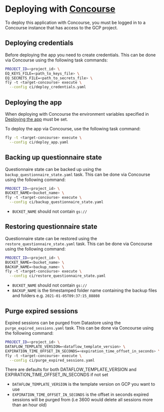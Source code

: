 # Deploying with [Concourse](https://concourse-ci.org/)

To deploy this application with Concourse, you must be logged in to a Concourse instance that has access to the GCP project.

## Deploying credentials

Before deploying the app you need to create credentials. This can be done via Concourse using the following task commands:

```sh
PROJECT_ID=<project_id> \
EQ_KEYS_FILE=<path_to_keys_file> \
EQ_SECRETS_FILE=<path_to_secrets_file> \
fly -t <target-concourse> execute \
  --config ci/deploy_credentials.yaml
```

## Deploying the app

When deploying with Concourse the environment variables specified in [Deploying the app](../README.md#deploying-the-app) must be set.

To deploy the app via Concourse, use the following task command:
```sh
fly -t <target-concourse> execute \
  --config ci/deploy_app.yaml
```

## Backing up questionnaire state

Questionnaire state can be backed up using the `backup_questionnaire_state.yaml` task. This can be done via Concourse using the following command:

```sh
PROJECT_ID=<project_id> \
BUCKET_NAME=<bucket_name> \
fly -t <target-concourse> execute \
  --config ci/backup_questionnaire_state.yaml
```

- `BUCKET_NAME` should not contain `gs://`

## Restoring questionnaire state

Questionnaire state can be restored using the `restore_questionnaire_state.yaml` task. This can be done via Concourse using the following command:

```sh
PROJECT_ID=<project_id> \
BUCKET_NAME=<bucket_name> \
BACKUP_NAME=<backup_name> \
fly -t <target-concourse> execute \
  --config ci/restore_questionnaire_state.yaml
```

- `BUCKET_NAME` should not contain `gs://`
- `BACKUP_NAME` is the timestamped folder name containing the backup files and folders e.g. `2021-01-05T09:37:15_88808`

## Purge expired sessions

Expired sessions can be purged from Datastore using the `purge_expired_sessions.yaml` task. This can be done via Concourse using the following command:

```sh
PROJECT_ID=<project_id> \
DATAFLOW_TEMPLATE_VERSION=<dataflow_template_version> \
EXPIRATION_TIME_OFFSET_IN_SECONDS=<expiration_time_offset_in_seconds> \
fly -t <target-concourse> execute \
  --config ci/purge_expired_sessions.yaml
```
There are defaults for both DATAFLOW_TEMPLATE_VERSION and EXPIRATION_TIME_OFFSET_IN_SECONDS if not set

- `DATAFLOW_TEMPLATE_VERSION` is the template version on GCP you want to use
- `EXPIRATION_TIME_OFFSET_IN_SECONDS` is the offset in seconds expired sessions will be purged from (i.e 3600 would delete all sessions more than an hour old)
